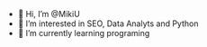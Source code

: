 - 👋 Hi, I’m @MikiU
- 👀 I’m interested in SEO, Data Analyts and Python 
- 🌱 I’m currently learning programing 

